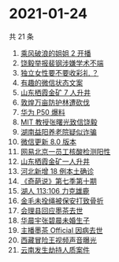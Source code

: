 # 2021-01-24

共 21 条

<!-- BEGIN -->
<!-- 最后更新时间 Sun Jan 24 2021 15:56:16 GMT+0800 (CST) -->
1. [乘风破浪的姐姐 2 开播](https://www.zhihu.com/search?q=乘风破浪的姐姐第二季)
1. [饶毅举报裴钢涉嫌学术不端](https://www.zhihu.com/search?q=饶毅)
1. [独立女性要不要收彩礼 ？](https://www.zhihu.com/search?q=奇葩说)
1. [有趣的微信状态文案](https://www.zhihu.com/search?q=微信状态)
1. [山东栖霞金矿 7 人升井](https://www.zhihu.com/search?q=山东金矿)
1. [敦煌万亩防护林遭砍伐](https://www.zhihu.com/search?q=敦煌)
1. [华为 P50 爆料](https://www.zhihu.com/search?q=华为p50)
1. [ MIT 教授张曙光致信饶毅](https://www.zhihu.com/search?q=饶毅裴刚)
1. [湖南益阳养老院疑似诈骗](https://www.zhihu.com/search?q=养老院诈骗)
1. [微信更新 8.0 版本](https://www.zhihu.com/search?q=微信更新)
1. [网易北京一员工核酸检测阳性](https://www.zhihu.com/search?q=网易)
1. [山东栖霞金矿一人升井](https://www.zhihu.com/search?q=山东金矿)
1. [河北新增 18 例本土确诊](https://www.zhihu.com/search?q=河北新增)
1. [《奇葩说》第七季第十期](https://www.zhihu.com/search?q=奇葩说)
1. [湖人 113:106 力克雄鹿](https://www.zhihu.com/search?q=湖人)
1. [金毛未拴绳被保安打致骨折](https://www.zhihu.com/search?q=狗没栓绳被打)
1. [会理县回应墨茶去世 ](https://www.zhihu.com/search?q=墨茶)
1. [华晨宇张碧晨未婚生子](https://www.zhihu.com/search?q=华晨宇张碧晨)
1. [主播墨茶 Official 因病去世](https://www.zhihu.com/search?q=墨茶去世)
1. [西藏冒险王视频声音曝光](https://www.zhihu.com/search?q=西藏冒险王)
1. [云南发生劫持人质案件](https://www.zhihu.com/search?q=云南劫持)
<!-- END -->
